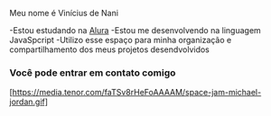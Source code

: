 Meu nome é Vinícius de Nani


-Estou estudando na [Alura](https://www.alura.com.br)
-Estou me desenvolvendo na linguagem JavaSpcript
-Utilizo esse espaço para minha organização e compartilhamento dos meus projetos desendvolvidos 

### Você pode entrar em contato comigo 


[https://media.tenor.com/faTSv8rHeFoAAAAM/space-jam-michael-jordan.gif]
